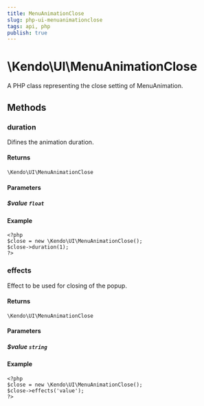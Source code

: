 ```yaml
---
title: MenuAnimationClose
slug: php-ui-menuanimationclose
tags: api, php
publish: true
---
```


# \Kendo\UI\MenuAnimationClose

A PHP class representing the close setting of MenuAnimation.


## Methods

### duration
Difines the animation duration.

#### Returns
`\Kendo\UI\MenuAnimationClose`

#### Parameters

##### $value `float`



#### Example 
    <?php
    $close = new \Kendo\UI\MenuAnimationClose();
    $close->duration(1);
    ?>

### effects
Effect to be used for closing of the popup.

#### Returns
`\Kendo\UI\MenuAnimationClose`

#### Parameters

##### $value `string`



#### Example 
    <?php
    $close = new \Kendo\UI\MenuAnimationClose();
    $close->effects('value');
    ?>

